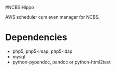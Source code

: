 #NCBS Hippo

AWS scheduler cum even manager for NCBS. 

# Dependencies 

- php5, php5-imap, php5-ldap
- mysql 
- python-pypandoc, pandoc or python-html2text
